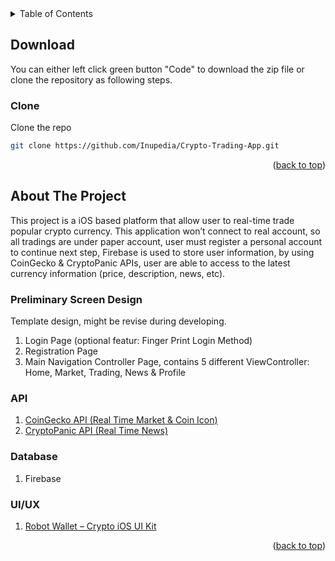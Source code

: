 <div id="top"></div>
<details>
  <summary>Table of Contents</summary>
  <ol>
  	<li>
  		<a href="#download">Download</a>
  		<ul>
  			<li><a href="#clone">Clone</a></li>
  		</ul>
  	</li>
    <li>
      <a href="#about-the-app">About The Project</a>
      <ul>
        <li><a href="#preliminary-screen-desgin">Preliminary Screen Design</a></li>
        <li><a href="#api">API</a></li>
        <li><a href="#ui">UI/UX</a></li>
      </ul>
    </li>
  </ol>
</details>


<!-- DOWNLOAD -->
## Download

You can either left click green button "Code" to download the zip file or clone the repository as following steps.

### Clone

  Clone the repo
   ```sh
   git clone https://github.com/Inupedia/Crypto-Trading-App.git
   ```

<p align="right">(<a href="#top">back to top</a>)</p>


<!-- ABOUT THE PROJECT -->
## About The Project

This project is a iOS based platform that allow user to real-time trade popular crypto  currency. This application won’t connect to real account, so all tradings are under paper account, user must register a personal account to continue next step, Firebase is used to store user information, by using CoinGecko & CryptoPanic APIs, user are able to access to the latest currency information (price, description, news, etc).

### Preliminary Screen Design
Template design, might be revise during developing.
  1. Login Page (optional featur: Finger Print Login Method)
  2. Registration Page 
  3. Main Navigation Controller Page, contains 5 different ViewController: Home, Market, Trading, News & Profile

### API
  1. <a href="https://www.coingecko.com/">CoinGecko API (Real Time Market & Coin Icon)</a>
  2. <a href="https://cryptopanic.com/">CryptoPanic API (Real Time News)</a>
  
### Database
  1. Firebase

### UI/UX
  1. <a href="https://dribbble.com/shots/16175213-Robot-Wallet-Crypto-iOS-UI-Kit">Robot Wallet – Crypto iOS UI Kit</a>
  
<p align="right">(<a href="#top">back to top</a>)</p>






